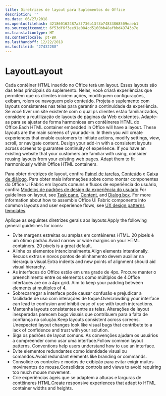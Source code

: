 ```yaml
---
title: Diretrizes de layout para Suplementos do Office
description: ''
ms.date: 06/27/2018
ms.openlocfilehash: 421860162487a3f736b13f3b74833868509eaeb1
ms.sourcegitcommit: 6f53df6f3ee91e084cd5160bb48afbbd49743b7e
ms.translationtype: HT
ms.contentlocale: pt-BR
ms.lasthandoff: 12/22/2018
ms.locfileid: "27432288"
---
```

# <a name="layout"></a><span data-ttu-id="04ea9-102">Layout</span><span class="sxs-lookup"><span data-stu-id="04ea9-102">Layout</span></span>
<span data-ttu-id="04ea9-p101">Cada contêiner HTML inserido no Office terá um layout. Esses layouts são das telas principais do suplemento. Nelas, você criará experiências que permitem que os clientes iniciem ações, modifiquem configurações, exibam, rolem ou naveguem pelo conteúdo. Projeta o suplemento com layouts consistentes nas telas para garantir a continuidade da experiência. Se você tiver um site existente com o qual ps clientes estão familiarizados, considere a reutilização de layouts de páginas da Web existentes. Adapte-as para se ajustar de forma harmoniosa em contêineres HTML do Office.</span><span class="sxs-lookup"><span data-stu-id="04ea9-p101">Each HTML container embedded in Office will have a layout. These layouts are the main screens of your add-in. In them you will create experiences that enable customers to initiate actions, modify settings, view, scroll, or navigate content. Design your add-in with a consistent layouts across screens to guarantee continuity of experience. If you have an existing website that your customers are familiar with using, consider reusing layouts from your existing web pages. Adapt them to fit harmoniously within Office HTML containers.</span></span>

<span data-ttu-id="04ea9-p102">Para obter diretrizes de layout, confira [Painel de tarefas](task-pane-add-ins.md), [Conteúdo](content-add-ins.md) e [Caixa de diálogo](dialog-boxes.md). Para obter mais informações sobre como montar componentes do Office UI Fabric em layouts comuns e fluxos de experiência do usuário, confira [Modelos de padrões de design da experiência do usuário](ux-design-pattern-templates.md).</span><span class="sxs-lookup"><span data-stu-id="04ea9-p102">For guidelines on layout, see [Task pane](task-pane-add-ins.md), [Content](content-add-ins.md), and [Dialog box](dialog-boxes.md). For more information about how to assemble Office UI Fabric components into common layouts and user experience flows, see [UX design patterns templates](ux-design-pattern-templates.md).</span></span>

<span data-ttu-id="04ea9-111">Aplique as seguintes diretrizes gerais aos layouts:</span><span class="sxs-lookup"><span data-stu-id="04ea9-111">Apply the following general guidelines for icons:</span></span>

*   <span data-ttu-id="04ea9-p103">Evite margens estreitas ou amplas em contêineres HTML. 20 pixels é um ótimo padrão.</span><span class="sxs-lookup"><span data-stu-id="04ea9-p103">Avoid narrow or wide margins on your HTML containers. 20 pixels is a great default.</span></span>
*   <span data-ttu-id="04ea9-114">Alinhe os elementos intencionalmente.</span><span class="sxs-lookup"><span data-stu-id="04ea9-114">Align elements intentionally.</span></span> <span data-ttu-id="04ea9-115">Recuos extras e novos pontos de alinhamento devem auxiliar na hierarquia visual.</span><span class="sxs-lookup"><span data-stu-id="04ea9-115">Extra indents and new points of alignment should aid visual hierarchy.</span></span>
*   <span data-ttu-id="04ea9-p105">As interfaces do Office estão em uma grade de 4px. Procure manter o preenchimento entre os elementos como múltiplos de 4.</span><span class="sxs-lookup"><span data-stu-id="04ea9-p105">Office interfaces are on a 4px grid. Aim to keep your padding between elements at multiples of 4.</span></span>
*   <span data-ttu-id="04ea9-118">Sobrecarregar a interface pode causar confusão e prejudicar a facilidade de uso com interações de toque.</span><span class="sxs-lookup"><span data-stu-id="04ea9-118">Overcrowding your interface can lead to confusion and inhibit ease of use with touch interactions.</span></span>
*   <span data-ttu-id="04ea9-p106">Mantenha layouts consistentes entre as telas. Alterações de layout inesperadas parecem bugs visuais que contribuem para a falta de confiança na solução.</span><span class="sxs-lookup"><span data-stu-id="04ea9-p106">Keep layouts consistent across screens. Unexpected layout changes look like visual bugs that contribute to a lack of confidence and trust with your solution.</span></span>
*   <span data-ttu-id="04ea9-p107">Siga os padrões de layout comuns. As convenções ajudam os usuários a compreender como usar uma interface.</span><span class="sxs-lookup"><span data-stu-id="04ea9-p107">Follow common layout patterns. Conventions help users understand how to use an interface.</span></span>
*   <span data-ttu-id="04ea9-123">Evite elementos redundantes como identidade visual ou comandos.</span><span class="sxs-lookup"><span data-stu-id="04ea9-123">Avoid redundant elements like branding or commands.</span></span>
*   <span data-ttu-id="04ea9-124">Consolide os controles e modos de exibição para evitar exigir muitos movimentos do mouse.</span><span class="sxs-lookup"><span data-stu-id="04ea9-124">Consolidate controls and views to avoid requiring too much mouse movement.</span></span>
*   <span data-ttu-id="04ea9-125">Crie experiências ágeis que se adaptem a alturas e larguras de contêineres HTML.</span><span class="sxs-lookup"><span data-stu-id="04ea9-125">Create responsive experiences that adapt to HTML container widths and heights.</span></span>
